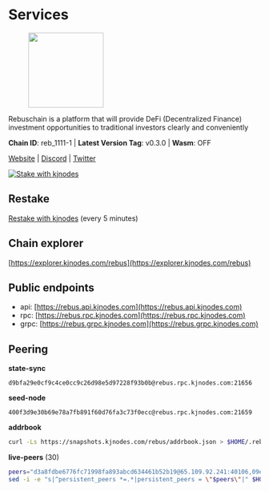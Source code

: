 # Services

<figure><img src="https://raw.githubusercontent.com/kj89/testnet_manuals/main/pingpub/logos/rebus.png" width="150" alt=""><figcaption></figcaption></figure>

Rebuschain is a platform that will provide DeFi (Decentralized Finance)  investment opportunities to traditional investors clearly and conveniently

**Chain ID**: reb_1111-1 | **Latest Version Tag**: v0.3.0 | **Wasm**: OFF

[Website](https://www.rebuschain.com) | [Discord](https://discord.gg/rebuschain) | [Twitter](https://twitter.com/RebusChain)

[![Stake with kjnodes](https://i.ibb.co/cr44Q8j/button-stake-with-kjnodes.png)](https://restake.app/rebus/rebusvaloper1vndzy8y55ylgpmmsc34uy8rm6kqlml6ffs9lrv)

## Restake

[Restake with kjnodes](https://restake.app/rebus/rebusvaloper1vndzy8y55ylgpmmsc34uy8rm6kqlml6ffs9lrv) (every 5 minutes)
## Chain explorer
[https://explorer.kjnodes.com/rebus](https://explorer.kjnodes.com/rebus)

## Public endpoints

* api: [https://rebus.api.kjnodes.com](https://rebus.api.kjnodes.com)
* rpc: [https://rebus.rpc.kjnodes.com](https://rebus.rpc.kjnodes.com)
* grpc: [https://rebus.grpc.kjnodes.com](https://rebus.grpc.kjnodes.com)

## Peering

**state-sync**

```text
d9bfa29e0cf9c4ce0cc9c26d98e5d97228f93b0b@rebus.rpc.kjnodes.com:21656
```

**seed-node**

```text
400f3d9e30b69e78a7fb891f60d76fa3c73f0ecc@rebus.rpc.kjnodes.com:21659
```

**addrbook**
```bash
curl -Ls https://snapshots.kjnodes.com/rebus/addrbook.json > $HOME/.rebusd/config/addrbook.json
```

**live-peers** (30)
```bash
peers="d3a8fdbe6776fc71998fa893abcd634461b52b19@65.109.92.241:40106,09e5d302fd49709b5b46d391a297f448a5dc1a37@65.109.82.249:30656,a35d28e111c1dcc1e5f3203627b449adfb4425f2@65.109.29.150:21656,641b33b0e909630868133820605edf2b4ba4969a@65.109.49.109:26656,12e6bea6650a53150c01ca3897e4a0b94d6e9d4e@135.181.141.47:26656,1fcb45323f9045707c0c344a60d7cb906008cfaf@65.109.80.176:26656,b5bf2242c981371224e5e9e89d6c265d554c8989@65.21.202.154:21656,faf349e185255c4aa2786da4f8ac70ea13849db0@169.155.45.128:26656,8f023504e27873141164b6fbf1c4b788ff8d533b@159.69.200.24:26656,89757803f40da51678451735445ad40d5b15e059@169.155.44.106:26656,b212d5740b2e11e54f56b072dc13b6134650cfb5@169.155.168.16:26656,3cc5fb5f6140ac4e57dfc80940c8a06daa299c89@51.77.195.46:26656,4e3e545e85000045ef44905ab683a5db6f87cdbe@88.198.32.17:37656,ff7621be29e39e9fdf07f2501e1a217201ca29ee@213.239.207.175:39656,17779ded6b3dc2f31d6c6f40cc6f07d802753ba7@78.47.153.128:26656,3e319c765b7b48d518a2e3218efc317234b81681@142.132.159.188:26656,ab6a4ae2857ac05fa8f45b03871fa3945193fc61@46.4.81.204:35656,b8c42fcb311b47cdb8285b5697f661fbba5bf1a5@51.68.157.129:26656,05483a7ec0160b17de1ad8e7793c7502e70e5525@146.59.85.223:17256,237bfc05da5f8cabee00f148995333f37186d232@164.68.121.101:26656,b1b08fe470551dca6d6631fb1bfabb814f6c1aec@54.37.129.164:54556,6dc49b312a98051351f0347568c294fea83a5f9a@51.79.27.21:11656,34e3178b6e0f25451fd690c15fc199d5a9bdfb9b@15.204.197.11:26656,07b84cf4b47a2e5ad251267716fe05bcf30330cd@65.21.170.3:29656,6ac55af662061d3669d7c70961a8fd87ba2f2075@65.108.200.142:26696,5c2018214fcfde67ec390702539f295165f12a3a@86.48.2.20:26656,c126eed9cfede7802d78f570fec8175835309a73@141.95.127.146:26656,2b7c9ae046c35b48cb7d3d16416c3f36ab648f66@149.102.136.149:26656,2f6b34ad97c4827dace87436f0299cf89fe0c056@136.243.95.80:46656,d9bfa29e0cf9c4ce0cc9c26d98e5d97228f93b0b@65.109.88.38:21656"
sed -i -e "s|^persistent_peers *=.*|persistent_peers = \"$peers\"|" $HOME/.rebusd/config/config.toml
```
